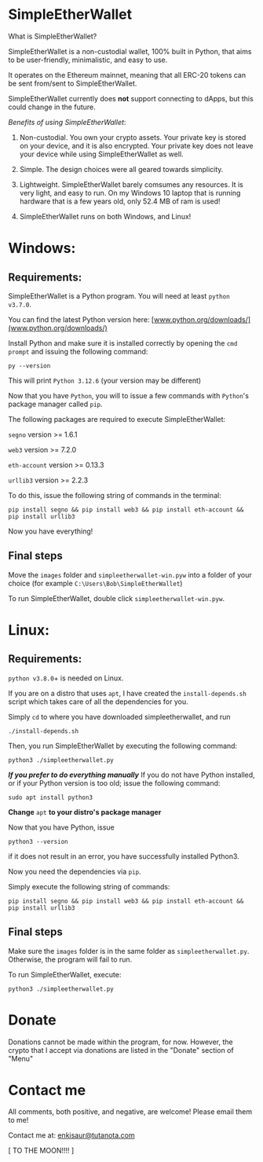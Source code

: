 # SimpleEtherWallet

What is SimpleEtherWallet?

SimpleEtherWallet is a non-custodial wallet, 100% built in Python, that aims to be user-friendly, minimalistic, and easy to use.

It operates on the Ethereum mainnet, meaning that all ERC-20 tokens can be sent from/sent to SimpleEtherWallet.

SimpleEtherWallet currently does **not** support connecting to dApps, but this could change in the future.

*Benefits of using SimpleEtherWallet*:
1. Non-custodial. You own your crypto assets. Your private key is stored on your device, and it is also encrypted. Your private key does not leave your device while using SimpleEtherWallet as well.

2. Simple. The design choices were all geared towards simplicity.

3. Lightweight. SimpleEtherWallet barely comsumes any resources. It is very light, and easy to run.
    On my Windows 10 laptop that is running hardware that is a few years old, only 52.4 MB of ram is used!

4. SimpleEtherWallet runs on both Windows, and Linux!

# Windows:

## Requirements:
SimpleEtherWallet is a Python program. You will need at least `python v3.7.0`.

You can find the latest Python version here: [www.python.org/downloads/](www.python.org/downloads/)

Install Python and make sure it is installed correctly by opening the `cmd prompt` and issuing the following command:

```
py --version
```

This will print `Python 3.12.6` (your version may be different)

Now that you have `Python`, you will to issue a few commands with `Python`'s package manager called `pip`.

The following packages are required to execute SimpleEtherWallet:

`segno` version >= 1.6.1

`web3` version >= 7.2.0

`eth-account` version >= 0.13.3

`urllib3` version >= 2.2.3

To do this, issue the following string of commands in the terminal:

```
pip install segno && pip install web3 && pip install eth-account && pip install urllib3
```

Now you have everything!

## Final steps
Move the `images` folder and `simpleetherwallet-win.pyw` into a folder of your choice (for example `C:\Users\Bob\SimpleEtherWallet`)

To run SimpleEtherWallet, double click `simpleetherwallet-win.pyw`.

# Linux:

## Requirements:
`python v3.8.0`+ is needed on Linux.

If you are on a distro that uses  `apt`, I have created the `install-depends.sh` script which takes care of all the dependencies for you. 

Simply `cd` to where you have downloaded simpleetherwallet, and run

```
./install-depends.sh
```

Then, you run SimpleEtherWallet by executing the following command:

```
python3 ./simpleetherwallet.py
```

***If you prefer to do everything manually***
If you do not have Python installed, or if your Python version is too old; issue the following command:

```
sudo apt install python3
```
**Change** `apt` **to your distro's package manager**

Now that you have Python, issue

```
python3 --version
```

if it does not result in an error, you have successfully installed Python3.

Now you need the dependencies via `pip`.

Simply execute the following string of commands:

```
pip install segno && pip install web3 && pip install eth-account && pip install urllib3
```

## Final steps
Make sure the `images` folder is in the same folder as `simpleetherwallet.py`. Otherwise, the program will fail to run.

To run SimpleEtherWallet, execute:

```
python3 ./simpleetherwallet.py
```

# Donate

Donations cannot be made within the program, for now. However, the crypto that I accept via donations are listed in the "Donate" section of "Menu"

# Contact me

All comments, both positive, and negative, are welcome! Please email them to me!

Contact me at: <enkisaur@tutanota.com>

[ TO THE MOON!!!! ]


